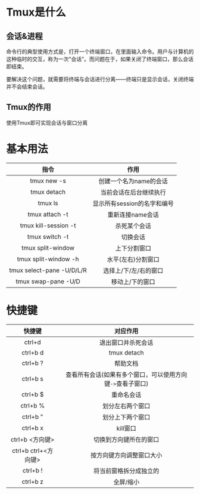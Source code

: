 # Tmux是什么

## 会话&进程

命令行的典型使用方式是，打开一个终端窗口，在里面输入命令。用户与计算机的这种临时的交互，称为一次"会话"。而问题在于，如果关闭了终端窗口，那么会话即结束。

要解决这个问题，就需要将终端与会话进行分离——终端只是显示会话，关闭终端并不会结束会话。

## Tmux的作用

使用Tmux即可实现会话与窗口分离

# 基本用法

指令 | 作用
:---: | :---:
tmux new -s <name> | 创建一个名为name的会话
tmux detach | 当前会话在后台继续执行
tmux ls	| 显示所有session的名字和编号
tmux attach -t <name> | 重新连接name会话
tmux kill-session -t <name> | 杀死某个会话
tmux switch -t <name> | 切换会话
tmux split-window | 上下分割窗口
tmux split-window -h | 水平(左右)分割窗口
tmux select-pane -U/D/L/R | 选择上/下/左/右的窗口
tmux swap-pane -U/D | 移动上/下的窗口


# 快捷键
快捷键 | 对应作用
:---: | :---:
ctrl+d | 退出窗口并杀死会话
ctrl+b d | tmux detach
ctrl+b ? | 帮助文档
ctrl+b s | 查看所有会话(如果有多个窗口，可以使用方向键`->`查看子窗口)
ctrl+b $ | 重命名会话
ctrl+b % | 划分左右两个窗口
ctrl+b " | 划分上下两个窗口
ctrl+b x | kill窗口
ctrl+b <方向键> | 切换到方向键所在的窗口
ctrl+b ctrl+<方向键> | 按方向键方向调整窗口大小
ctrl+b ! | 将当前窗格拆分成独立的
ctrl+b z | 全屏/缩小
